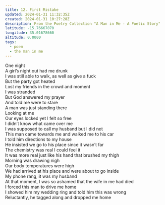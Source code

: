 ```yaml
---
title: 12. First Mistake
updated: 2024-01-31 11:32:35Z
created: 2024-01-31 10:27:28Z
description: From the Poetry Collection "A Man in Me - A Poetic Story" by Maxwell Kapezi Jr.
latitude: -15.76667070
longitude: 35.01678660
altitude: 0.0000
tags:
  - poem
  - the man in me
---
```


One night  
A girl’s night out had me drunk  
I was still able to walk, as well as give a fuck  
But the party got heated  
Lost my friends in the crowd and moment  
I was stranded  
But God answered my prayer  
And told me were to stare  
A man was just standing there  
Looking at me  
Our eyes locked yet I felt so free  
I didn’t know what came over me  
I was supposed to call my husband but I did not  
This man came towards me and walked me to his car  
I told him directions to my house  
He insisted we go to his place since it wasn’t far  
The chemistry was real I could feel it  
It was more real just like his hand that brushed my thigh  
Morning was drawing nigh  
Our body temperatures were high  
We had arrived at his place and were about to go inside  
My phone rang, it was my husband  
At that moment, I was so ashamed that the wife in me had died  
I forced this man to drive me home  
I showed him my wedding ring and told him this was wrong  
Reluctantly, he tagged along and dropped me home

